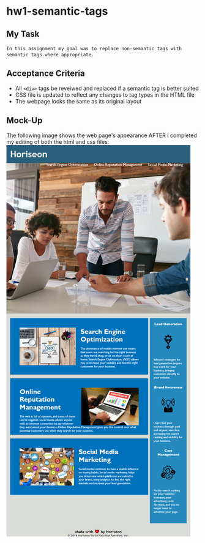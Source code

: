 # hw1-semantic-tags

## My Task
    In this assignment my goal was to replace non-semantic tags with semantic tags where appropriate. 

## Acceptance Criteria


- All `<div>` tags be reveiwed and replaced if a semantic tag is better suited
- CSS file is updated to reflect any changes to tag types in the HTML file
- The webpage looks the same as its original layout


## Mock-Up

The following image shows the web page's appearance AFTER I completed my editing of both the html and css files:
![The Horiseon webpage](.\assets\images\horiseon-final-page.png)
